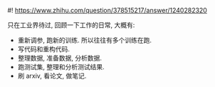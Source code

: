 #! https://www.zhihu.com/question/378515217/answer/1240282320

[comment]: <> (Answer URL: https://www.zhihu.com/question/378515217/answer/1240282320)
[comment]: <> (Question Title: 炼丹（调参）的时候，你喜欢做些什么来打发时间？)
[comment]: <> (Author Name: 采石工)
[comment]: <> (Create Time: 2020-05-23 09:38:19)

只在工业界待过, 回顾一下工作的日常, 大概有:

  * 重新调参, 跑新的训练. 所以往往有多个训练在跑. 
  * 写代码和重构代码. 
  * 整理数据, 准备数据, 分析数据. 
  * 跑测试集, 整理和分析测试结果. 
  * 刷 arxiv, 看论文, 做笔记. 

